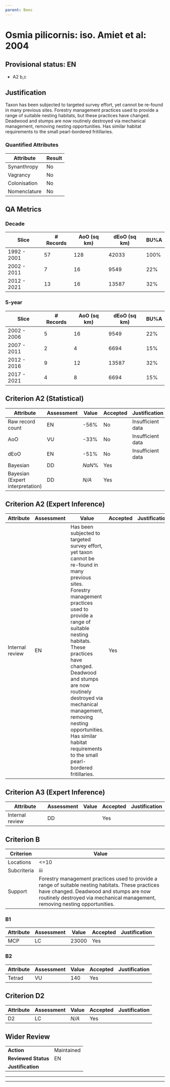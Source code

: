 ```yaml
---
parent: Bees
---
```

# Osmia pilicornis: iso. Amiet et al: 2004
## Provisional status: EN
- A2 b,c

## Justification
Taxon has been subjected to targeted survey effort, yet cannot be re-found in many previous sites. Forestry management practices used to provide a range of suitable nesting habitats, but these practices have changed. Deadwood and stumps are now routinely destroyed via mechanical management, removing nesting opportunities. Has similar habitat requirements to the small pearl-bordered fritillaries.
### Quantified Attributes
|Attribute|Result|
|---|---|
|Synanthropy|No|
|Vagrancy|No|
|Colonisation|No|
|Nomenclature|No|
## QA Metrics
### Decade
| Slice | # Records | AoO (sq km) | dEoO (sq km) |BU%A |
|---|---|---|---|---|
|1992 - 2001|57|128|42033|100%|
|2002 - 2011|7|16|9549|22%|
|2012 - 2021|13|16|13587|32%|
### 5-year
| Slice | # Records | AoO (sq km) | dEoO (sq km) |BU%A |
|---|---|---|---|---|
|2002 - 2006|5|16|9549|22%|
|2007 - 2011|2|4|6694|15%|
|2012 - 2016|9|12|13587|32%|
|2017 - 2021|4|8|6694|15%|
## Criterion A2 (Statistical)
|Attribute|Assessment|Value|Accepted|Justification
|---|---|---|---|---|
|Raw record count|EN|-56%|No|Insufficient data|
|AoO|VU|-33%|No|Insufficient data|
|dEoO|EN|-51%|No|Insufficient data|
|Bayesian|DD|*NaN*%|Yes||
|Bayesian (Expert interpretation)|DD|*N/A*|Yes||
## Criterion A2 (Expert Inference)
|Attribute|Assessment|Value|Accepted|Justification
|---|---|---|---|---|
|Internal review|EN|Has been subjected to targeted survey effort, yet taxon cannot be re-found in many previous sites. Forestry management practices used to provide a range of suitable nesting habitats. These practices have changed. Deadwood and stumps are now routinely destroyed via mechanical management, removing nesting opportunities. Has similar habitat requirements to the small pearl-bordered fritillaries.|Yes||
## Criterion A3 (Expert Inference)
|Attribute|Assessment|Value|Accepted|Justification
|---|---|---|---|---|
|Internal review|DD||Yes||
## Criterion B
|Criterion| Value|
|---|---|
|Locations|<=10|
|Subcriteria|iii|
|Support|Forestry management practices used to provide a range of suitable nesting habitats. These practices have changed. Deadwood and stumps are now routinely destroyed via mechanical management, removing nesting opportunities.|
### B1
|Attribute|Assessment|Value|Accepted|Justification
|---|---|---|---|---|
|MCP|LC|23000|Yes||
### B2
|Attribute|Assessment|Value|Accepted|Justification
|---|---|---|---|---|
|Tetrad|VU|140|Yes||
## Criterion D2
|Attribute|Assessment|Value|Accepted|Justification
|---|---|---|---|---|
|D2|LC|*N/A*|Yes||
## Wider Review
|  |  |
|---|---|
|**Action**|Maintained|
|**Reviewed Status**|EN|
|**Justification**||
---
 ---
 <br><br>
 
